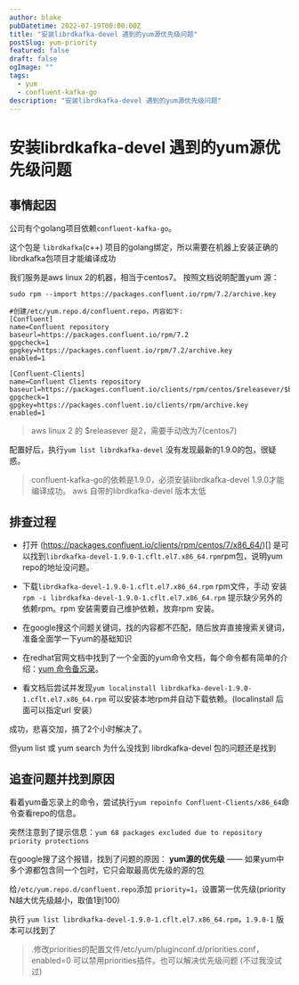 ```yaml
---
author: blake
pubDatetime: 2022-07-19T00:00:00Z
title: "安装librdkafka-devel 遇到的yum源优先级问题"
postSlug: yum-priority
featured: false
draft: false
ogImage: ""
tags:
  - yum
  - confluent-kafka-go
description: "安装librdkafka-devel 遇到的yum源优先级问题"
---
```


# 安装librdkafka-devel 遇到的yum源优先级问题

## 事情起因

公司有个golang项目依赖`confluent-kafka-go`。

这个包是 `librdkafka`(c++) 项目的golang绑定，所以需要在机器上安装正确的librdkafka包项目才能编译成功

我们服务是aws linux 2的机器，相当于centos7。
按照文档说明配置yum 源：

```
sudo rpm --import https://packages.confluent.io/rpm/7.2/archive.key

#创建/etc/yum.repo.d/confluent.repo，内容如下:
[Confluent]
name=Confluent repository
baseurl=https://packages.confluent.io/rpm/7.2
gpgcheck=1
gpgkey=https://packages.confluent.io/rpm/7.2/archive.key
enabled=1

[Confluent-Clients]
name=Confluent Clients repository
baseurl=https://packages.confluent.io/clients/rpm/centos/$releasever/$basearch
gpgcheck=1
gpgkey=https://packages.confluent.io/clients/rpm/archive.key
enabled=1
```

> aws linux 2 的 $releasever 是2，需要手动改为7(centos7)

配置好后，执行`yum list librdkafka-devel` 没有发现最新的1.9.0的包，很疑惑。

> confluent-kafka-go的依赖是1.9.0，必须安装librdkafka-devel 1.9.0才能编译成功。
> aws 自带的librdkafka-devel 版本太低

## 排查过程

- 打开
  (https://packages.confluent.io/clients/rpm/centos/7/x86_64/)[] 是可以找到`librdkafka-devel-1.9.0-1.cflt.el7.x86_64.rpm`rpm包，说明yum repo的地址没问题。

- 下载`librdkafka-devel-1.9.0-1.cflt.el7.x86_64.rpm` rpm文件，手动 安装`rpm -i librdkafka-devel-1.9.0-1.cflt.el7.x86_64.rpm` 提示缺少另外的依赖rpm。rpm 安装需要自己维护依赖，放弃rpm 安装。

- 在google搜这个问题关键词，找的内容都不匹配，随后放弃直接搜索关键词，准备全面学一下yum的基础知识

- 在redhat官网文档中找到了一个全面的yum命令文档，每个命令都有简单的介绍：[yum 命令备忘录](https://access.redhat.com/sites/default/files/images/yumcheat_01_0.png)。

- 看文档后尝试并发现`yum localinstall librdkafka-devel-1.9.0-1.cflt.el7.x86_64.rpm` 可以安装本地rpm并自动下载依赖。(localinstall 后面可以指定url 安装）

成功，悲喜交加，搞了2个小时解决了。

但yum list 或 yum search 为什么没找到 librdkafka-devel 包的问题还是找到

## 追查问题并找到原因

看着yum备忘录上的命令，尝试执行`yum repoinfo Confluent-Clients/x86_64`命令查看repo的信息。

突然注意到了提示信息：`yum 68 packages excluded due to repository priority protections`

在google搜了这个报错，找到了问题的原因：
**yum源的优先级** —— 如果yum中多个源都包含同一个包时，它只会取最高优先级的源的包

给`/etc/yum.repo.d/confluent.repo`添加 `priority=1`，设置第一优先级(priority N越大优先级越小，取值1到100)

执行 `yum list librdkafka-devel-1.9.0-1.cflt.el7.x86_64.rpm`，`1.9.0-1` 版本可以找到了

> .修改priorities的配置文件/etc/yum/pluginconf.d/priorities.conf，enabled=0 可以禁用priorities插件。也可以解决优先级问题 (不过我没试过)
